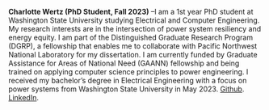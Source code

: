 **Charlotte Wertz (PhD Student, Fall 2023)** –I am a 1st year PhD student at Washington State University studying Electrical and Computer Engineering. My research interests are in the intersection of power system resiliency and energy equity. I am part of the Distinguished Graduate Research Program (DGRP), a fellowship that enables me to collaborate with Pacific Northwest National Laboratory for my dissertation. I am currently funded by Graduate Assistance for Areas of National Need (GAANN) fellowship and being trained on applying computer science principles to power engineering. I received my bachelor’s degree in Electrical Engineering with a focus on power systems from Washington State University in May 2023. [Github](https://github.com/cwertz77). [LinkedIn](linkedin.com/in/charlotte-wertz). 
